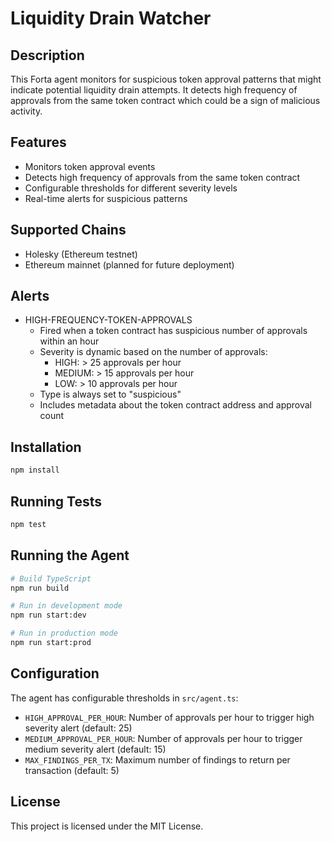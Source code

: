 # Liquidity Drain Watcher

## Description

This Forta agent monitors for suspicious token approval patterns that might indicate potential liquidity drain attempts. It detects high frequency of approvals from the same token contract which could be a sign of malicious activity.

## Features

- Monitors token approval events
- Detects high frequency of approvals from the same token contract
- Configurable thresholds for different severity levels
- Real-time alerts for suspicious patterns

## Supported Chains

- Holesky (Ethereum testnet)
- Ethereum mainnet (planned for future deployment)

## Alerts

- HIGH-FREQUENCY-TOKEN-APPROVALS
  - Fired when a token contract has suspicious number of approvals within an hour
  - Severity is dynamic based on the number of approvals:
    - HIGH: > 25 approvals per hour
    - MEDIUM: > 15 approvals per hour
    - LOW: > 10 approvals per hour
  - Type is always set to "suspicious"
  - Includes metadata about the token contract address and approval count

## Installation

```bash
npm install
```

## Running Tests

```bash
npm test
```

## Running the Agent

```bash
# Build TypeScript
npm run build

# Run in development mode
npm run start:dev

# Run in production mode
npm run start:prod
```

## Configuration

The agent has configurable thresholds in `src/agent.ts`:

- `HIGH_APPROVAL_PER_HOUR`: Number of approvals per hour to trigger high severity alert (default: 25)
- `MEDIUM_APPROVAL_PER_HOUR`: Number of approvals per hour to trigger medium severity alert (default: 15)
- `MAX_FINDINGS_PER_TX`: Maximum number of findings to return per transaction (default: 5)

## License

This project is licensed under the MIT License.
